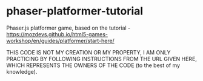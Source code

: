 # phaser-platformer-tutorial
Phaser.js platformer game, based on the tutorial -
https://mozdevs.github.io/html5-games-workshop/en/guides/platformer/start-here/

THIS CODE IS NOT MY CREATION OR MY PROPERTY, I AM ONLY PRACTICING BY FOLLOWING INSTRUCTIONS FROM THE URL GIVEN HERE, WHICH REPRESENTS THE OWNERS OF THE CODE (to the best of my knowledge).
